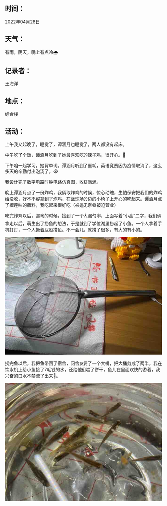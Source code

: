 ## 时间：

2022年04月28日

## 天气：

有雨，阴天，晚上有点冷🌧️

## 记录者：

王海洋

## 地点：

综合楼

## 活动：

上午我又起晚了，睡觉了，谭涵月也睡觉了，两人都没有起床。

中午吃了个饭，谭涵月吃到了她最喜欢吃的辣子鸡，很开心。🐔

下午咱一起学习，她背单词。谭涵月听到了噩耗，英语竞赛因为疫情取消了，这么多天的辛勤付出泡汤了。😭

我设计完了数字电路时钟电路仿真图，收获满满。

晚上谭涵月点了一份炸鸡，我俩取炸鸡的时候，惊心动魄，生怕保安把我们的炸鸡给没收，好不不容拿到了炸鸡，在篮球场旁边的小椅子上开心的吃起来。谭涵月点了榴莲味的蘸料，我吃起来很好吃（被逼无奈😅被迫营业）

吃完炸鸡以后，遛弯的时候，捡到了一个大漏勺🕸，上面写着“小高”二字，我们俩拿走以后，萌生出了捞鱼的想法，于是就到了学位湖里捞起了小鱼。一个人拿着手机打灯，一个人撅着屁股捞鱼。不一会儿，就捞了很多，有大的有小的。

![漏勺网兜](https://github.com/HY726/LifeDiary/blob/main/2022-04/Picture/IMG_8080.jpg)

捞完鱼以后，我把鱼带回了宿舍，问舍友要了一个大桶，把大桶剪成了两半，我在饮水机上给小鱼接了7毛钱的水，还给他们喂了饼干，鱼儿在里面欢快的游着，我兴奋的口水不禁流了出来🤣。

![学位湖小鱼](https://github.com/HY726/LifeDiary/blob/main/2022-04/Picture/IMG_8076.jpg)

